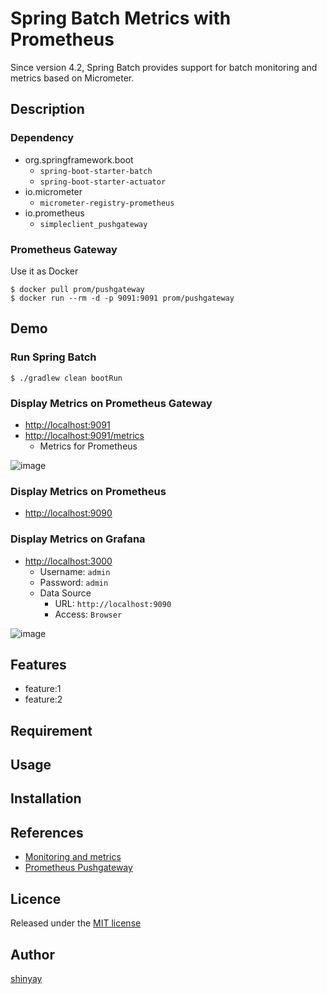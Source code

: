# Spring Batch Metrics with Prometheus

Since version 4.2, Spring Batch provides support for batch monitoring and metrics based on Micrometer.


## Description
### Dependency
- org.springframework.boot
  - `spring-boot-starter-batch`
  - `spring-boot-starter-actuator`
- io.micrometer
  - `micrometer-registry-prometheus`
- io.prometheus
  - `simpleclient_pushgateway`

### Prometheus Gateway
Use it as Docker

```shell script
$ docker pull prom/pushgateway
$ docker run --rm -d -p 9091:9091 prom/pushgateway
```

## Demo
### Run Spring Batch
```shell script
$ ./gradlew clean bootRun
```

### Display Metrics on Prometheus Gateway
- [http://localhost:9091](http://localhost:9091)
- [http://localhost:9091/metrics](http://localhost:9091/metrics)
  - Metrics for Prometheus

![image](https://user-images.githubusercontent.com/3072734/111860209-643a4f80-8989-11eb-9b1e-cb2dc2c6eae3.png)

### Display Metrics on Prometheus
- [http://localhost:9090](http://localhost:9090)

### Display Metrics on Grafana
- [http://localhost:3000](http://localhost:3000)
  - Username: `admin`
  - Password: `admin`
  - Data Source
    - URL: `http://localhost:9090`
    - Access: `Browser`

![image](https://user-images.githubusercontent.com/3072734/111861755-02331780-8994-11eb-8ceb-0d11435d5b33.png)


## Features

- feature:1
- feature:2

## Requirement

## Usage

## Installation

## References

- [Monitoring and metrics](https://docs.spring.io/spring-batch/docs/current/reference/html/monitoring-and-metrics.html)
- [Prometheus Pushgateway](https://github.com/prometheus/pushgateway)

## Licence

Released under the [MIT license](https://gist.githubusercontent.com/shinyay/56e54ee4c0e22db8211e05e70a63247e/raw/34c6fdd50d54aa8e23560c296424aeb61599aa71/LICENSE)

## Author

[shinyay](https://github.com/shinyay)
